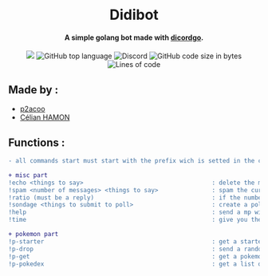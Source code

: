 <h1 align="center">
  <br>
  Didibot
  <br>
</h1>
<h4 align="center">A simple golang bot made with <a href="http://github.com/bwmarrin/discordgo" target="_blank">dicordgo</a>.</h4>
<p align="center">
    <img src="https://img.shields.io/badge/problems%20%3F-no-brightgreen">
    <img alt="GitHub top language" src="https://img.shields.io/github/languages/top/celian-hamon/didibot">
    <img alt="Discord" src="https://img.shields.io/discord/894579462027485254">
    <img alt="GitHub code size in bytes" src="https://img.shields.io/github/languages/code-size/celian-hamon/didibot">
    <img alt="Lines of code" src="https://img.shields.io/tokei/lines/github/celian-hamon/didibot">
</p>

## Made by :
- [p2acoo](https://github.com/p2acoo)
- [Célian HAMON](https://github.com/celian-hamon)

## Functions :

```diff
- all commands start must start with the prefix wich is setted in the config file

+ misc part
!echo <things to say>                                    : delete the message and send a message in the same channel 
!spam <number of messages> <things to say>               : spam the current channel 
!ratio (must be a reply)                                 : if the number of like increase the user ratioed is kicked and will receive an invitation link back to the serv
!sondage <things to submit to poll>                      : create a poll
!help                                                    : send a mp with the list of commands of the bot
!time                                                    : give you the time

+ pokemon part
!p-starter                                               : get a starter necessary to use all the other commands
!p-drop                                                  : send a random pokemon
!p-get                                                   : get a pokemon by its english name
!p-pokedex                                               : get a list of all the pokemon of someone

```
